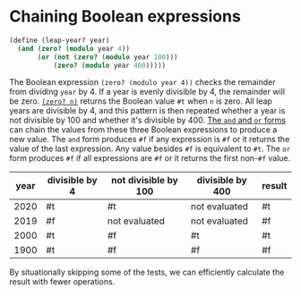 # Chaining Boolean expressions

```scheme
(define (leap-year? year)
  (and (zero? (modulo year 4))
       (or (not (zero? (modulo year 100)))
           (zero? (modulo year 400)))))
```

The Boolean expression `(zero? (modulo year 4))` checks the remainder from dividing `year` by 4.
If a year is evenly divisible by 4, the remainder will be zero.
[`(zero? n)`][zero] returns the Boolean value `#t` when `n` is zero.
All leap years are divisible by 4, and this pattern is then repeated whether a year is not divisible by 100 and whether it's divisible by 400.
[The `and` and `or` forms][and-or] can chain the values from these three Boolean expressions to produce a new value.
The `and` form produces `#f` if any expression is `#f` or it returns the value of the last expression.
Any value besides `#f` is equivalent to `#t`.
The `or` form produces `#f` if all expressions are `#f` or it returns the first non-`#f` value.

| year | divisible by 4 | not divisible by 100 | divisible by 400 |    result    |
| ---- | -------------- | -------------------  | ---------------- | ------------ |
| 2020 |             #t |                   #t |    not evaluated |           #t |
| 2019 |             #f |        not evaluated |    not evaluated |           #f |
| 2000 |             #t |                   #f |               #t |           #t |
| 1900 |             #t |                   #f |               #f |           #f |

By situationally skipping some of the tests, we can efficiently calculate the result with fewer operations.

[zero]: https://docs.racket-lang.org/reference/number-types.html#%28def._%28%28quote._~23~25kernel%29._zero~3f%29%29
[and-or]: https://docs.racket-lang.org/guide/conditionals.html#%28part._and%2Bor%29